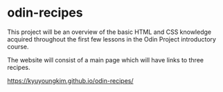 # odin-recipes
This project will be an overview of the basic HTML and CSS knowledge
acquired throughout the first few lessons in the Odin Project
introductory course.

The website will consist of a main page which will have links
to three recipes.

https://kyuyoungkim.github.io/odin-recipes/